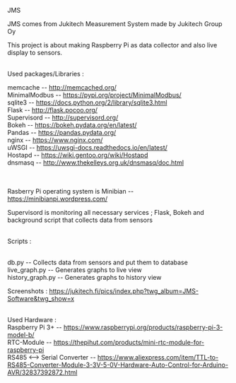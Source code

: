 JMS

JMS comes from Jukitech Measurement System made by Jukitech Group Oy<br>

This project is about making Raspberry Pi as data collector and also live display to sensors. <br><br>

Used packages/Libraries : <br>

memcache  --  http://memcached.org/ <br>
MinimalModbus  --  https://pypi.org/project/MinimalModbus/ <br>
sqlite3  --   https://docs.python.org/2/library/sqlite3.html <br> 
Flask  --  http://flask.pocoo.org/ <br>
Supervisord  --  http://supervisord.org/ <br>
Bokeh  --  https://bokeh.pydata.org/en/latest/ <br>
Pandas  --  https://pandas.pydata.org/ <br>
nginx  --  https://www.nginx.com/<br>
uWSGI  --  https://uwsgi-docs.readthedocs.io/en/latest/ <br>
Hostapd  --  https://wiki.gentoo.org/wiki/Hostapd <br>
dnsmasq  --  http://www.thekelleys.org.uk/dnsmasq/doc.html

<br><br>
Rasberry Pi operating system is Minibian  --  https://minibianpi.wordpress.com/ <br>

Supervisord is monitoring all necessary services ; Flask, Bokeh and background script that collects data from sensors<br><br>

Scripts : <br><br>

db.py   --  Collects data from sensors and put them to database <br>
live_graph.py  --  Generates graphs to live view <br>
history_graph.py  -- Generates graphs to history view <br>


Screenshots : https://jukitech.fi/pics/index.php?twg_album=JMS-Software&twg_show=x <br><br>

Used Hardware :<br>
Raspberry Pi 3+  --  https://www.raspberrypi.org/products/raspberry-pi-3-model-b/ <br>
RTC-Module  --  https://thepihut.com/products/mini-rtc-module-for-raspberry-pi  <br>
RS485 <--> Serial Converter  --  https://www.aliexpress.com/item/TTL-to-RS485-Converter-Module-3-3V-5-0V-Hardware-Auto-Control-for-Arduino-AVR/32837392872.html <br>

